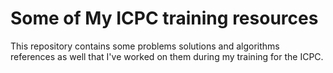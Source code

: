 # Some of My ICPC training resources
This repository contains some problems solutions and algorithms references as well that I've worked on them during my training for the ICPC. 
